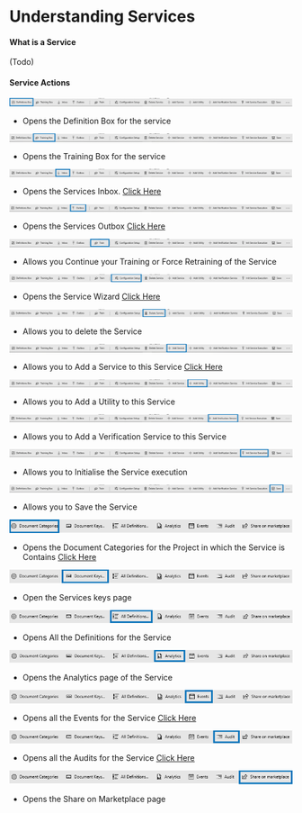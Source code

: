 # Understanding Services

#### What is a Service

\(Todo\)

#### Service Actions

![](../assets/12.png)

* Opens the Definition Box for the service

![](../assets/13.png)

* Opens the Training Box for the service

![](../assets/14.png)

* Opens the Services Inbox. [Click Here](services/understanding-the-documents-page.md)

![](../assets/15.png)

* Opens the Services Outbox [Click Here](services/understanding-the-documents-page.md)

![](../assets/16.png)

* Allows you Continue your Training or Force Retraining of the Service

![](../assets/17.png)

* Opens the Service Wizard [Click Here](services/understanding-services.md)

![](../assets/18.png)

* Allows you to delete the Service

![](../assets/19.png)

* Allows you to Add a Service to this Service [Click Here](services/understanding-services.md)

![](../assets/20.png)

* Allows you to Add a Utility to this Service

![](../assets/21.png)

* Allows you to Add a Verification Service to this Service

![](../assets/22.png)

* Allows you to Initialise the Service execution

![](../assets/23.png)

* Allows you to Save the Service

![](../assets/24.png)

* Opens the Document Categories for the Project in which the Service is Contains [Click Here](documents/document-categories.md)

![](../assets/25.png)

* Open the Services keys page

![](../assets/26.png)

* Opens All the Definitions for the Service

![](../assets/27.png)

* Opens the Analytics page of the Service

![](../assets/28.png)

* Opens all the Events for the Service [Click Here](services/subpages/events.md)

![](../assets/29.png)

* Opens all the Audits for the Service [Click Here](services/subpages/audit.md)

![](../assets/30.png)

* Opens the Share on Marketplace page

